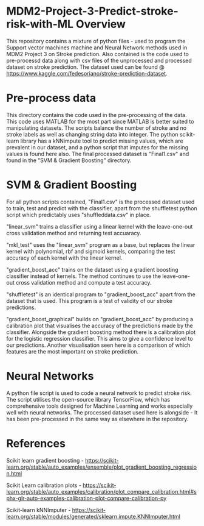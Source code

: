 # MDM2-Project-3-Predict-stroke-risk-with-ML Overview


This repository contains a mixture of python files - used to program the Support vector machines machine and Neural Network methods used in MDM2 Project 3 on Stroke prediction. Also contained is the code used to pre-processd data along with csv files of the unprocessed and processed dataset on stroke prediction. The dataset used can be found @ https://www.kaggle.com/fedesoriano/stroke-prediction-dataset.

# Pre-process data

This directory contains the code used in the pre-processing of the data. This code uses MATLAB for the most part since MATLAB is better suited to manipulating datasets. The scripts balance the number of stroke and no stroke labels as well as changing string data into integer. The python scikit-learn library has a kNNimpute tool to predict missing values, which are prevalent in our dataset, and a python script that imputes for the missing values is found here also. The final processed dataset is "Final1.csv" and found in the "SVM & Gradient Boosting" directory.

# SVM & Gradient Boosting

For all python scripts contained, "Final1.csv" is the processed dataset used to train, test and predict with the classifier, apart from the shuffletest python script which predictably uses "shuffleddata.csv" in place.

"linear_svm" trains a classifier using a linear kernel with the leave-one-out cross validation method and returning test accuaracy.

"mkl_test" uses the "linear_svm" program as a base, but replaces the linear kernel with polynomial, rbf and sigmoid kernels, comparing the test accuracy of each kernel with the linear kernel.

"gradient_boost_acc" trains on the dataset using a gradient boosting classifier instead of kernels. The method continues to use the leave-one-out cross validation method and compute a test accuracy.

"shuffletest" is an identical program to "gradient_boost_acc" apart from the dataset that is used. This program is a test of validity of our stroke predictions.

"gradient_boost_graphical" builds on "gradient_boost_acc" by producing a calibration plot that visualises the accuracy of the predictions made by the classifier. Alongside the gradient boosting method there is a calibration plot for the logistic regression classifier. This aims to give a confidence level to our predictions. Another visualisation seen here is a comparison of which features are the most important on stroke prediction.

# Neural Networks

A python file script is used to code a neural network to predict stroke risk. The script utilises the open-source library TensorFlow, which has comprehensive tools designed for Machine Learning and works especially well with neural networks. The processed dataset used here is alongside - It has been pre-processed in the same way as elsewhere in the repository.

# References

Scikit learn gradient boosting - https://scikit-learn.org/stable/auto_examples/ensemble/plot_gradient_boosting_regression.html

Scikit Learn calibration plots - https://scikit-learn.org/stable/auto_examples/calibration/plot_compare_calibration.html#sphx-glr-auto-examples-calibration-plot-compare-calibration-py

Scikit-learn kNNImputer - https://scikit-learn.org/stable/modules/generated/sklearn.impute.KNNImputer.html
